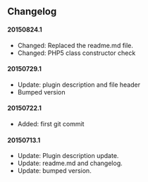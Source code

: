 ## Changelog

#### 20150824.1
* Changed: Replaced the readme.md file.
* Changed: PHP5 class constructor check

#### 20150729.1
* Update: plugin description and file header
* Bumped version

#### 20150722.1
* Added: first git commit

#### 20150713.1
* Update: Plugin description update.
* Update: readme.md and changelog.
* Update: bumped version.
 
